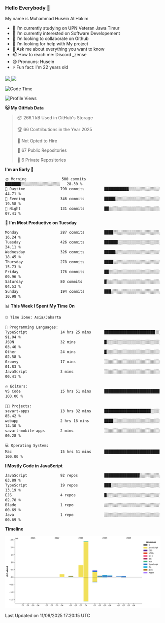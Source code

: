 ### Hello Everybody 👋

My name is Muhammad Husein Al Hakim

- 🔭 I’m currently studying on UPN Veteran Jawa Timur
- 🌱 I’m currently interested on Software Developement
- 👯 I’m looking to collaborate on Github
- 🤔 I’m looking for help with My project
- 💬 Ask me about everything you want to know
- 📫 How to reach me: Discord _zense
- 😄 Pronouns: Husein
- ⚡ Fun fact: I'm 22 years old

<p align="left">
<a href="https://github.com/huseinhq">
  <img height="180em" src="https://github-readme-stats-eight-theta.vercel.app/api?username=huseinhq&show_icons=true&theme=algolia&include_all_commits=true&count_private=true"/>
  <img height="180em" src="https://github-readme-stats-eight-theta.vercel.app/api/top-langs/?username=huseinhq&layout=compact&langs_count=8&theme=algolia"/>
</a>
</p>

<!--START_SECTION:waka-->
![Code Time](http://img.shields.io/badge/Code%20Time-2%2C240%20hrs%2052%20mins-blue)

![Profile Views](http://img.shields.io/badge/Profile%20Views-3-blue)

**🐱 My GitHub Data** 

> 📦 266.1 kB Used in GitHub's Storage 
 > 
> 🏆 66 Contributions in the Year 2025
 > 
> 🚫 Not Opted to Hire
 > 
> 📜 67 Public Repositories 
 > 
> 🔑 6 Private Repositories 
 > 
**I'm an Early 🐤** 

```text
🌞 Morning                500 commits         ███████░░░░░░░░░░░░░░░░░░   28.30 % 
🌆 Daytime                790 commits         ███████████░░░░░░░░░░░░░░   44.71 % 
🌃 Evening                346 commits         █████░░░░░░░░░░░░░░░░░░░░   19.58 % 
🌙 Night                  131 commits         ██░░░░░░░░░░░░░░░░░░░░░░░   07.41 % 
```
📅 **I'm Most Productive on Tuesday** 

```text
Monday                   287 commits         ████░░░░░░░░░░░░░░░░░░░░░   16.24 % 
Tuesday                  426 commits         ██████░░░░░░░░░░░░░░░░░░░   24.11 % 
Wednesday                326 commits         █████░░░░░░░░░░░░░░░░░░░░   18.45 % 
Thursday                 278 commits         ████░░░░░░░░░░░░░░░░░░░░░   15.73 % 
Friday                   176 commits         ██░░░░░░░░░░░░░░░░░░░░░░░   09.96 % 
Saturday                 80 commits          █░░░░░░░░░░░░░░░░░░░░░░░░   04.53 % 
Sunday                   194 commits         ███░░░░░░░░░░░░░░░░░░░░░░   10.98 % 
```


📊 **This Week I Spent My Time On** 

```text
🕑︎ Time Zone: Asia/Jakarta

💬 Programming Languages: 
TypeScript               14 hrs 25 mins      ███████████████████████░░   91.04 % 
JSON                     32 mins             █░░░░░░░░░░░░░░░░░░░░░░░░   03.46 % 
Other                    24 mins             █░░░░░░░░░░░░░░░░░░░░░░░░   02.58 % 
Groovy                   17 mins             ░░░░░░░░░░░░░░░░░░░░░░░░░   01.83 % 
JavaScript               3 mins              ░░░░░░░░░░░░░░░░░░░░░░░░░   00.41 % 

🔥 Editors: 
VS Code                  15 hrs 51 mins      █████████████████████████   100.00 % 

🐱‍💻 Projects: 
savart-apps              13 hrs 32 mins      █████████████████████░░░░   85.42 % 
webapp                   2 hrs 16 mins       ████░░░░░░░░░░░░░░░░░░░░░   14.30 % 
savart-mobile-apps       2 mins              ░░░░░░░░░░░░░░░░░░░░░░░░░   00.28 % 

💻 Operating System: 
Mac                      15 hrs 51 mins      █████████████████████████   100.00 % 
```

**I Mostly Code in JavaScript** 

```text
JavaScript               92 repos            ████████████████░░░░░░░░░   63.89 % 
TypeScript               19 repos            ███░░░░░░░░░░░░░░░░░░░░░░   13.19 % 
EJS                      4 repos             █░░░░░░░░░░░░░░░░░░░░░░░░   02.78 % 
Blade                    1 repo              ░░░░░░░░░░░░░░░░░░░░░░░░░   00.69 % 
Java                     1 repo              ░░░░░░░░░░░░░░░░░░░░░░░░░   00.69 % 
```



**Timeline**

![Lines of Code chart](https://raw.githubusercontent.com/HuseinHQ/HuseinHQ/main/assets/bar_graph.png)


 Last Updated on 11/06/2025 17:20:15 UTC
<!--END_SECTION:waka-->
